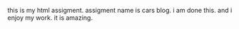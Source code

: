 this is my html assigment.
assigment name is cars blog.
i am done this.
and i enjoy my work.
it is amazing.
